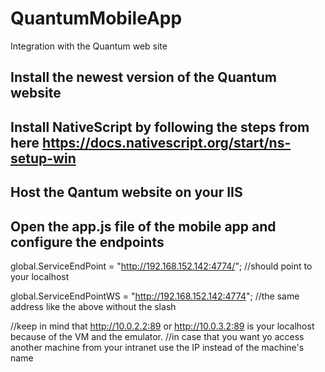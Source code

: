 # QuantumMobileApp
Integration with the Quantum web site

## Install the newest version of the Quantum website

## Install NativeScript by following the steps from here https://docs.nativescript.org/start/ns-setup-win

## Host the Qantum website on your IIS

## Open the app.js file of the mobile app and configure the endpoints
global.ServiceEndPoint = "http://192.168.152.142:4774/"; //should point to your localhost 

global.ServiceEndPointWS = "http://192.168.152.142:4774"; //the same address like the above without the slash

//keep in mind that http://10.0.2.2:89 or http://10.0.3.2:89 is your localhost because of the VM and the emulator.
//in case that you want yo access another machine from your intranet use the IP instead of the machine's name 
